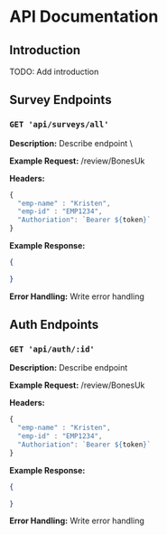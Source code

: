 # API Documentation 

## Introduction 

TODO: Add introduction

## Survey Endpoints

### `GET 'api/surveys/all'`

**Description:** Describe endpoint \

**Example Request:** /review/BonesUk

**Headers:** 

```typescript
{
  "emp-name" : "Kristen",
  "emp-id" : "EMP1234",
  "Authoriation": `Bearer ${token}`
}
```

**Example Response:**
```json
{
  
}
```

**Error Handling:**
Write error handling

## Auth Endpoints

### `GET 'api/auth/:id'`

**Description:** Describe endpoint 

**Example Request:** /review/BonesUk

**Headers:** 

```typescript
{
  "emp-name" : "Kristen",
  "emp-id" : "EMP1234",
  "Authoriation": `Bearer ${token}`
}
```

**Example Response:**
```json
{
  
}
```

**Error Handling:**
Write error handling


